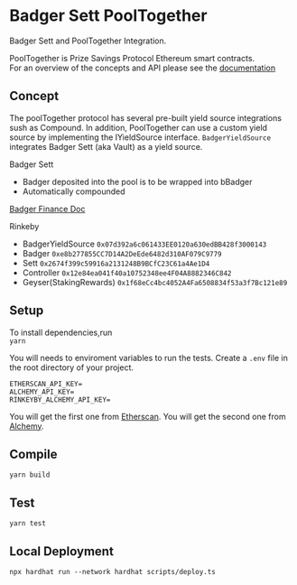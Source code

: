 # Badger Sett PoolTogether

Badger Sett and PoolTogether Integration.

PoolTogether is Prize Savings Protocol Ethereum smart contracts.  
For an overview of the concepts and API please see the [documentation](https://docs.pooltogether.com/)

## Concept

The poolTogether protocol has several pre-built yield source integrations sush as Compound.
In addition, PoolTogether can use a custom yield source by implementing the IYieldSource interface.
`BadgerYieldSource` integrates Badger Sett (aka Vault) as a yield source.

Badger Sett

-   Badger deposited into the pool is to be wrapped into bBadger
-   Automatically compounded

[Badger Finance Doc](https://badger-finance.gitbook.io/badger-finance/)

Rinkeby

-   BadgerYieldSource `0x07d392a6c061433EE0120a630edBB428f3000143`
-   Badger `0xe8b277855CC7D14A2DeEde6482d310AF079C9779`
-   Sett `0x2674f399c59916a2131248B9BCfC23C61a4Ae1D4`
-   Controller `0x12e84ea041f40a10752348ee4F04A8882346C842`
-   Geyser(StakingRewards) `0x1f68eCc4bc4052A4Fa6508834f53a3f7Bc121e89`

## Setup

To install dependencies,run  
`yarn`

You will needs to enviroment variables to run the tests.
Create a `.env` file in the root directory of your project.

```
ETHERSCAN_API_KEY=
ALCHEMY_API_KEY=
RINKEYBY_ALCHEMY_API_KEY=
```

You will get the first one from [Etherscan](https://etherscan.io/).
You will get the second one from [Alchemy](https://dashboard.alchemyapi.io/).

## Compile

`yarn build`

## Test

`yarn test`

## Local Deployment

`npx hardhat run --network hardhat scripts/deploy.ts`
